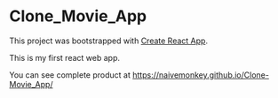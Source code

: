# Clone_Movie_App

This project was bootstrapped with [Create React App](https://github.com/facebookincubator/create-react-app).

This is my first react web app.

You can see complete product at https://naivemonkey.github.io/Clone-Movie_App/
